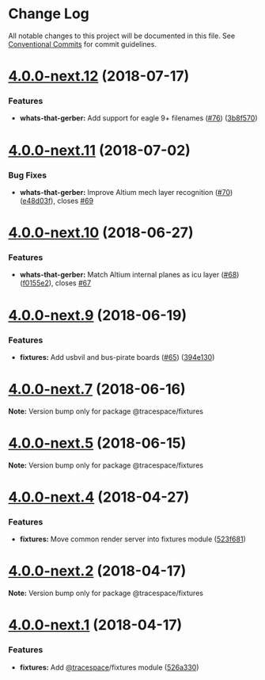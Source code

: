 # Change Log

All notable changes to this project will be documented in this file.
See [Conventional Commits](https://conventionalcommits.org) for commit guidelines.

<a name="4.0.0-next.12"></a>
# [4.0.0-next.12](https://github.com/tracespace/tracespace/compare/v4.0.0-next.11...v4.0.0-next.12) (2018-07-17)


### Features

* **whats-that-gerber:** Add support for eagle 9+ filenames ([#76](https://github.com/tracespace/tracespace/issues/76)) ([3b8f570](https://github.com/tracespace/tracespace/commit/3b8f570))





<a name="4.0.0-next.11"></a>
# [4.0.0-next.11](https://github.com/tracespace/tracespace/compare/v4.0.0-next.10...v4.0.0-next.11) (2018-07-02)


### Bug Fixes

* **whats-that-gerber:** Improve Altium mech layer recognition ([#70](https://github.com/tracespace/tracespace/issues/70)) ([e48d03f](https://github.com/tracespace/tracespace/commit/e48d03f)), closes [#69](https://github.com/tracespace/tracespace/issues/69)





<a name="4.0.0-next.10"></a>
# [4.0.0-next.10](https://github.com/tracespace/tracespace/compare/v4.0.0-next.9...v4.0.0-next.10) (2018-06-27)


### Features

* **whats-that-gerber:** Match Altium internal planes as icu layer ([#68](https://github.com/tracespace/tracespace/issues/68)) ([f0155e2](https://github.com/tracespace/tracespace/commit/f0155e2)), closes [#67](https://github.com/tracespace/tracespace/issues/67)





<a name="4.0.0-next.9"></a>
# [4.0.0-next.9](https://github.com/tracespace/tracespace/compare/v4.0.0-next.8...v4.0.0-next.9) (2018-06-19)


### Features

* **fixtures:** Add usbvil and bus-pirate boards ([#65](https://github.com/tracespace/tracespace/issues/65)) ([394e130](https://github.com/tracespace/tracespace/commit/394e130))





<a name="4.0.0-next.7"></a>
# [4.0.0-next.7](https://github.com/tracespace/tracespace/compare/v4.0.0-next.6...v4.0.0-next.7) (2018-06-16)

**Note:** Version bump only for package @tracespace/fixtures





<a name="4.0.0-next.5"></a>
# [4.0.0-next.5](https://github.com/tracespace/tracespace/compare/v4.0.0-next.4...v4.0.0-next.5) (2018-06-15)

**Note:** Version bump only for package @tracespace/fixtures





<a name="4.0.0-next.4"></a>
# [4.0.0-next.4](https://github.com/tracespace/tracespace/compare/v4.0.0-next.3...v4.0.0-next.4) (2018-04-27)


### Features

* **fixtures:** Move common render server into fixtures module ([523f681](https://github.com/tracespace/tracespace/commit/523f681))





<a name="4.0.0-next.2"></a>
# [4.0.0-next.2](https://github.com/tracespace/tracespace/compare/v4.0.0-next.1...v4.0.0-next.2) (2018-04-17)

**Note:** Version bump only for package @tracespace/fixtures





<a name="4.0.0-next.1"></a>
# [4.0.0-next.1](https://github.com/tracespace/tracespace/compare/4.0.0-next.0...4.0.0-next.1) (2018-04-17)


### Features

* **fixtures:** Add [@tracespace](https://github.com/tracespace)/fixtures module ([526a330](https://github.com/tracespace/tracespace/commit/526a330))
